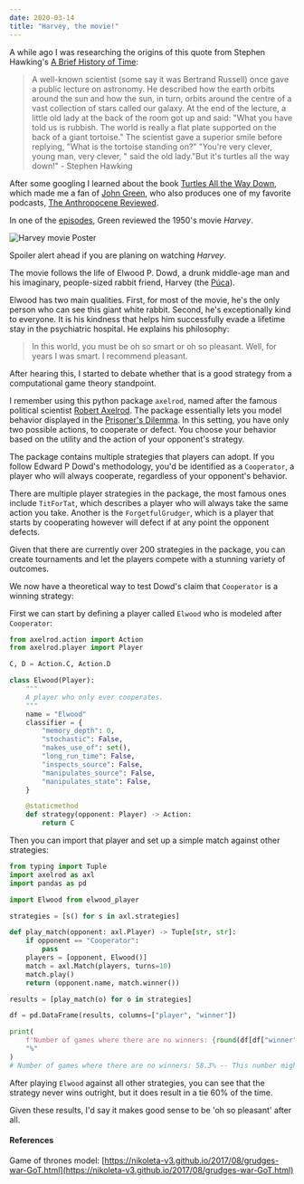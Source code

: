 ```yaml
---
date: 2020-03-14
title: "Harvey, the movie!"
---
```


A while ago I was researching the origins of this quote from Stephen Hawking's [A Brief History of Time](https://en.wikipedia.org/wiki/A_Brief_History_of_Time):

> A well-known scientist (some say it was Bertrand Russell) once gave a public lecture on astronomy. He described how the earth orbits around the sun and how the sun, in turn, orbits around the centre of a vast collection of stars called our galaxy. At the end of the lecture, a little old lady at the back of the room got up and said: "What you have told us is rubbish. The world is really a flat plate supported on the back of a giant tortoise." The scientist gave a superior smile before replying, "What is the tortoise standing on?" "You're very clever, young man, very clever, " said the old lady."But it's turtles all the way down!" - Stephen Hawking

After some googling I learned about the book [Turtles All the Way Down](https://en.wikipedia.org/wiki/Turtles_All_the_Way_Down_(novel)), which made me a fan of [John Green](https://en.wikipedia.org/wiki/John_Green_(author)), who also produces  one of my favorite podcasts, [The Anthropocene Reviewed](https://www.wnycstudios.org/podcasts/anthropocene-reviewed).

In one of the [episodes](https://www.wnycstudios.org/podcasts/anthropocene-reviewed/episodes/anthropocene-reviewed-velociraptors-and-harvey), Green reviewed the 1950's movie _Harvey_.

![Harvey movie Poster](/images/harvey.jpg#center)

Spoiler alert ahead if you are planing on watching *Harvey*.

The movie follows the life of Elwood P. Dowd, a drunk middle-age man and his imaginary, people-sized rabbit friend, Harvey (the [Púca](https://en.wikipedia.org/wiki/P%C3%BAca)).

 Elwood has two main qualities. First, for most of the movie, he's the only person who can see this giant white rabbit. Second, he's exceptionally kind to everyone. It is his kindness that helps him successfully evade a lifetime stay in the psychiatric hospital. He explains his philosophy:

> In this world, you must be oh so smart or oh so pleasant. Well, for years I was smart. I recommend pleasant. 

After hearing this, I started to debate whether that is a good strategy from a computational game theory standpoint.

I remember using this python package `axelrod`, named after the famous political scientist [Robert Axelrod](https://en.wikipedia.org/wiki/Robert_Axelrod). The package essentially lets you model behavior displayed in the [Prisoner's Dilemma](https://en.wikipedia.org/wiki/Prisoner%27s_dilemma). In this setting, you have only two possible actions, to cooperate or defect. You choose your behavior based on the utility and the action of your opponent's strategy.

The package contains multiple strategies that players can adopt. If you follow Edward P Dowd's methodology, you'd be identified as a `Cooperator`, a player who will always cooperate, regardless of your opponent's behavior.

There are multiple player strategies in the package, the most famous ones include `TitForTat`, which describes a player who will always take the same action you take. Another is the `ForgetfulGrudger`, which is a player that starts by cooperating however will defect if at any point the opponent defects.

Given that there are currently over 200 strategies in the package, you can create tournaments and let the players compete with a stunning variety of outcomes.

We now have a theoretical way to test Dowd's claim that `Cooperator` is a winning strategy:

First we can start by defining a player called `Elwood` who is modeled after `Cooperator`:

```python
from axelrod.action import Action
from axelrod.player import Player

C, D = Action.C, Action.D

class Elwood(Player):
    """
    A player who only ever cooperates.
    """
    name = "Elwood"
    classifier = {
        "memory_depth": 0,
        "stochastic": False,
        "makes_use_of": set(),
        "long_run_time": False,
        "inspects_source": False,
        "manipulates_source": False,
        "manipulates_state": False,
    }

    @staticmethod
    def strategy(opponent: Player) -> Action:
        return C

```

Then you can import that player and set up a simple match against other strategies:

``` python
from typing import Tuple
import axelrod as axl
import pandas as pd

import Elwood from elwood_player

strategies = [s() for s in axl.strategies]

def play_match(opponent: axl.Player) -> Tuple[str, str]:
    if opponent == "Cooperator":
        pass
    players = [opponent, Elwood()]
    match = axl.Match(players, turns=10)
    match.play()
    return (opponent.name, match.winner())

results = [play_match(o) for o in strategies]

df = pd.DataFrame(results, columns=["player", "winner"])

print(
    f'Number of games where there are no winners: {round(df[df["winner"] == False].count() / df.count(), 3)[1] * 100}'
    "%"
)
# Number of games where there are no winners: 58.3% -- This number might be slightly different for everyone
```

After playing `Elwood` against all other strategies, you can see that the strategy never wins outright, but it does result in a tie 60% of the time.

Given these results, I'd say it makes good sense to be 'oh so pleasant' after all.

#### References

Game of thrones model:
[https://nikoleta-v3.github.io/2017/08/grudges-war-GoT.html](https://nikoleta-v3.github.io/2017/08/grudges-war-GoT.html)